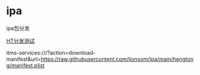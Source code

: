# ipa
ipa包分发



[HT分发测试](itms-services:///?action=download-manifest&url=https://raw.githubusercontent.com/lionsom/ipa/main/hengtong/manifest.plist)



itms-services:///?action=download-manifest&url=https://raw.githubusercontent.com/lionsom/ipa/main/hengtong/manifest.plist
